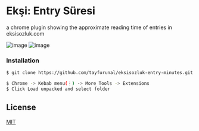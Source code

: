 # Ekşi: Entry Süresi

a chrome plugin showing the approximate reading time of entries in eksisozluk.com

![image](https://lh3.googleusercontent.com/YA4Gxg181WinFmkWRrdydVxj_Xr5JPoMLN_poQdHFZ6sXcpTyhQSeJRRzFKW5FIpnPfIs0ORxLw=w640-h400-e365)
![image](https://i.ibb.co/2SQ66qC/rsz-screen-shot-2019-09-21-at-160554.png)

### Installation

```sh
$ git clone https://github.com/tayfurunal/eksisozluk-entry-minutes.git eksisozluk-entry-minutes

$ Chrome -> Kebab menu(⋮) -> More Tools -> Extensions
$ Click Load unpacked and select folder
```

## License

[MIT](https://github.com/tayfurunal/eksisozluk-entry-minutes/blob/master/LICENSE)
